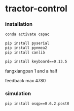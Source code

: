 # tractor-control

### installation

```bash
conda activate capac

pip install pyserial
pip install pynmea2
pip install canlib

pip install keyboard==0.13.5
```

fangxiangpan  1 and a half

feedback max 4780



### simulation

```bash
pip install osqp==0.6.2.post0
```
